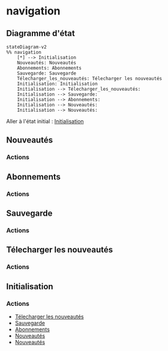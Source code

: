 # navigation

## Diagramme d'état

```mermaid
stateDiagram-v2  
%% navigation  
	[*] --> Initialisation  
	Nouveautés: Nouveautés  
	Abonnements: Abonnements  
	Sauvegarde: Sauvegarde  
	Télecharger_les_nouveautés: Télecharger les nouveautés  
	Initialisation: Initialisation  
	Initialisation --> Télecharger_les_nouveautés:   
	Initialisation --> Sauvegarde:   
	Initialisation --> Abonnements:   
	Initialisation --> Nouveautés:   
	Initialisation --> Nouveautés:   

```

Aller à l'état initial : [Initialisation](#Initialisation)  
## <a id="Nouveautés"></a>Nouveautés

### Actions

## <a id="Abonnements"></a>Abonnements

### Actions

## <a id="Sauvegarde"></a>Sauvegarde

### Actions

## <a id="Télecharger_les_nouveautés"></a>Télecharger les nouveautés

### Actions

## <a id="Initialisation"></a>Initialisation

### Actions

-  [Télecharger les nouveautés](#Télecharger_les_nouveautés)  
-  [Sauvegarde](#Sauvegarde)  
-  [Abonnements](#Abonnements)  
-  [Nouveautés](#Nouveautés)  
-  [Nouveautés](#Nouveautés)  
